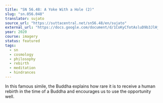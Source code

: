 ```yaml
---
title: "SN 56.48: A Yoke With a Hole (2)"
slug: "sn.056.048"
translator: sujato
source_url: "https://suttacentral.net/sn56.48/en/sujato"
external_url: "https://docs.google.com/document/d/1CoKyCfotAsluD9b3JlHjDyp34o6yNqRikkbusQlRQNY/edit"
year: 2020
course: imagery
status: featured
tags:
  - sn
  - cosmology
  - philosophy
  - rebirth
  - meditation
  - hindrances
---
```


In this famous simile, the Buddha explains how rare it is to receive a human rebirth in the time of a Buddha and encourages us to use the opportunity well.
